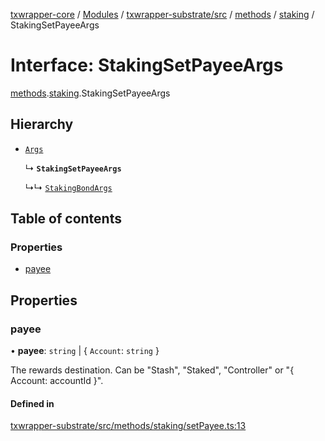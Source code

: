 [txwrapper-core](../README.md) / [Modules](../modules.md) / [txwrapper-substrate/src](../modules/txwrapper_substrate_src.md) / [methods](../modules/txwrapper_substrate_src.methods.md) / [staking](../modules/txwrapper_substrate_src.methods.staking.md) / StakingSetPayeeArgs

# Interface: StakingSetPayeeArgs

[methods](../modules/txwrapper_substrate_src.methods.md).[staking](../modules/txwrapper_substrate_src.methods.staking.md).StakingSetPayeeArgs

## Hierarchy

- [`Args`](../modules/txwrapper_core_src.md#args)

  ↳ **`StakingSetPayeeArgs`**

  ↳↳ [`StakingBondArgs`](txwrapper_substrate_src.methods.staking.StakingBondArgs.md)

## Table of contents

### Properties

- [payee](txwrapper_substrate_src.methods.staking.StakingSetPayeeArgs.md#payee)

## Properties

### payee

• **payee**: `string` \| { `Account`: `string`  }

The rewards destination. Can be "Stash", "Staked", "Controller" or "{ Account: accountId }".

#### Defined in

[txwrapper-substrate/src/methods/staking/setPayee.ts:13](https://github.com/paritytech/txwrapper-core/blob/d3e4018/packages/txwrapper-substrate/src/methods/staking/setPayee.ts#L13)
